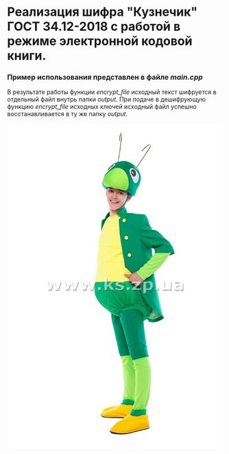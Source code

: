 #  Реализация шифра "Кузнечик" ГОСТ 34.12-2018 с работой в режиме электронной кодовой книги.

### Пример использования представлен в файле *main.cpp*

В результате работы функции *encrypt_file* исходный текст шифруется в отдельный файл внутрь папки *output*. При подаче в дешифрующую функцию *encrypt_file* исходных ключей исходный файл успешно восстанавливается в ту же папку *output*.

![Image alt](https://github.com/agrachiv/kuznechik/raw/master/Rostovaya-kukla-Kuzya-iz-mf-Luntik.jpg)

